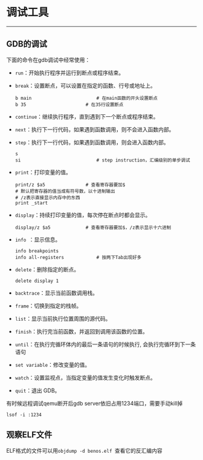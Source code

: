# 调试工具

------

## GDB的调试

下面的命令在gdb调试中经常使用：

- `run`：开始执行程序并运行到断点或程序结束。

- `break`：设置断点，可以设置在指定的函数、行号或地址上。

  ```
  b main						# 在main函数的开头设置断点
  b 35						# 在35行设置断点
  ```

- `continue`：继续执行程序，直到遇到下一个断点或程序结束。

- `next`：执行下一行代码，如果遇到函数调用，则不会进入函数内部。

- `step`：执行下一行代码，如果遇到函数调用，则会进入函数内部。

  ```
  s								
  si							# step instruction，汇编级别的单步调试
  ```

- `print`：打印变量的值。

  ```
  print/z $a5				# 查看寄存器要加$
  # 默认把寄存器的值当成有符号数，以十进制输出
  # /z表示直接显示内存中的东西
  print _start
  ```

- `display`：持续打印变量的值，每次停在断点时都会显示。

  ```
  display/z $a5				# 查看寄存器要加$，/z表示显示十六进制
  ```

- `info `：显示信息。

  ```
  info breakpoints
  info all-registers			# 按两下Tab出现好多
  ```

- `delete`：删除指定的断点。

  ```
  delete display 1
  ```

- `backtrace`：显示当前函数调用栈。

- `frame`：切换到指定的栈帧。

- `list`：显示当前执行位置周围的源代码。

- `finish`：执行完当前函数，并返回到调用该函数的位置。

- `until`：在执行完循环体内的最后一条语句的时候执行, 会执行完循环到下一条语句

- `set variable`：修改变量的值。

- `watch`：设置监视点，当指定变量的值发生变化时触发断点。

- `quit`：退出 GDB。

有时候远程调试qemu断开后gdb server依旧占用1234端口，需要手动kill掉

```shell
lsof -i :1234
```

## 观察ELF文件

ELF格式的文件可以用`objdump -d benos.elf `查看它的反汇编内容

